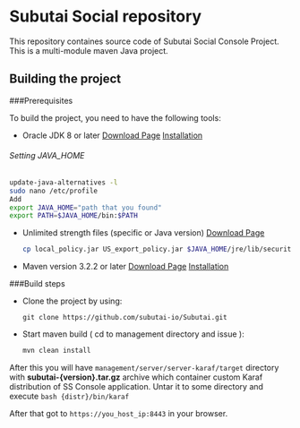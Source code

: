 # Subutai Social repository

This repository containes source code of Subutai Social Console Project.
This is a multi-module maven Java project.

## Building the project

###Prerequisites

To build the project, you need to have the following tools:
- Oracle JDK 8 or later
  [Download Page](http://www.oracle.com/technetwork/java/javase/downloads/jdk8-downloads-2133151.html)
  [Installation](http://askubuntu.com/questions/56104/how-can-i-install-sun-oracles-proprietary-java-jdk-6-7-8-or-jre)

###### Setting JAVA_HOME
  ```bash
  update-java-alternatives -l
  sudo nano /etc/profile
  Add
  export JAVA_HOME="path that you found"
  export PATH=$JAVA_HOME/bin:$PATH
  ```
- Unlimited strength files (specific or Java version)
  [Download Page](http://www.oracle.com/technetwork/java/javase/downloads/jce8-download-2133166.html)
  ```bash
  cp local_policy.jar US_export_policy.jar $JAVA_HOME/jre/lib/security
  ```
- Maven version 3.2.2 or later
  [Download Page](https://maven.apache.org/download.cgi)
  [Installation](http://basicgroundwork.blogspot.com/2015/05/installing-maven-333-on-ubuntu-1504.html)

###Build steps

- Clone the project by using:

    `git clone https://github.com/subutai-io/Subutai.git`

- Start maven build ( cd to management directory and issue ):

    ```bash
    mvn clean install
    ```

After this you will have `management/server/server-karaf/target` directory with **subutai-{version}.tar.gz** archive
which container custom Karaf distribution of SS Console application.
Untar it to some directory and execute
    ```bash
    {distr}/bin/karaf
    ```

After that got to `https://you_host_ip:8443` in your browser.
